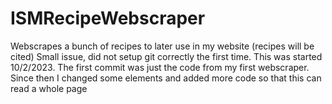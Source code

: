 # ISMRecipeWebscraper
Webscrapes a bunch of recipes to later use in my website (recipes will be cited)
Small issue, did not setup git correctly the first time. This was started 10/2/2023. The first commit was just the code from my first webscraper. Since then I changed some elements and added more code so that this can read a whole page
